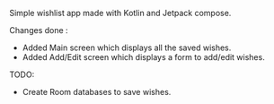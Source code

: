 Simple wishlist app made with Kotlin and Jetpack compose.

Changes done : 
- Added Main screen which displays all the saved wishes.
- Added Add/Edit screen which displays a form to add/edit wishes.

TODO:
- Create Room databases to save wishes.
